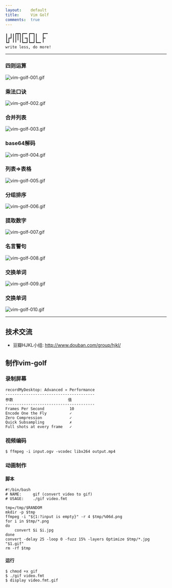 ```yaml
---
layout:    default
title:     Vim Golf
comments:  true
---
```


    ╻ ╻╻┏┳┓┏━╸┏━┓╻  ┏━╸
    ┃┏┛┃┃┃┃┃╺┓┃ ┃┃  ┣╸ 
    ┗┛ ╹╹ ╹┗━┛┗━┛┗━╸╹  
    write less, do more!

---------------------------------------------------

### 四则运算
![vim-golf-001.gif](/img/vim-golf-001.gif)
### 乘法口诀
![vim-golf-002.gif](/img/vim-golf-002.gif)
### 合并列表
![vim-golf-003.gif](/img/vim-golf-003.gif)
### base64解码
![vim-golf-004.gif](/img/vim-golf-004.gif)
### 列表=>表格
![vim-golf-005.gif](/img/vim-golf-005.gif)
### 分组排序
![vim-golf-006.gif](/img/vim-golf-006.gif)
### 提取数字
![vim-golf-007.gif](/img/vim-golf-007.gif)
### 名言警句
![vim-golf-008.gif](/img/vim-golf-008.gif)
### 交换单词
![vim-golf-009.gif](/img/vim-golf-009.gif)
### 交换单词
![vim-golf-010.gif](/img/vim-golf-010.gif)

---------------------------------------------------

## 技术交流

- 豆瓣HJKL小组: <http://www.douban.com/group/hjkl/>

## 制作vim-golf

### 录制屏幕

    recordMyDesktop: Advanced » Performance
    ---------------------------------------
    参数                        值
    ---------------------------------------
    Frames Per Second           10
    Encode One the Fly          ✓
    Zero Compression            ✓
    Quick Subsampling           ✗
    Full shots at every frame   ✓

### 视频编码

    $ ffmpeg -i input.ogv -vcodec libx264 output.mp4

### 动画制作

#### 脚本

    #!/bin/bash
    # NAME:     gif (convert video to gif)
    # USAGE:    ./gif video.fmt

    tmp=/tmp/$RANDOM
    mkdir -p $tmp
    ffmpeg -i "${1:?input is empty}" -r 4 $tmp/%06d.png
    for i in $tmp/*.png
    do
        convert $i $i.jpg
    done
    convert -delay 25 -loop 0 -fuzz 15% -layers Optimize $tmp/*.jpg "$1.gif"
    rm -rf $tmp

#### 运行

    $ chmod +x gif
    $ ./gif video.fmt
    $ display video.fmt.gif
